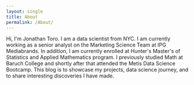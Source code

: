 ```yaml
---
layout: single
title: About
permalink: /About/
---
```


Hi, I'm Jonathan Toro. I am a data scientist from NYC. I am currently working as a senior analyst on the Marketing Science Team at IPG Mediabrands. In addition, I am currently enrolled at Hunter's Master's of Statistics and Applied Mathematics program. I previously studied Math at Baruch College and shortly after that attended the Metis Data Science Bootcamp. This blog is to showcase my projects, data science journey, and to share interesting discoveries I have made.
